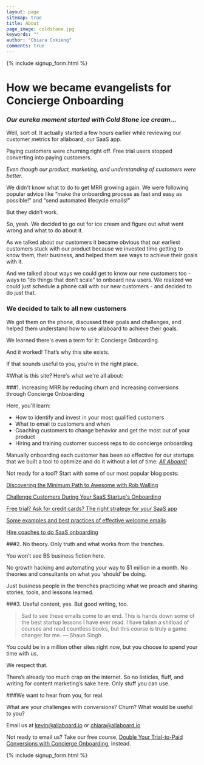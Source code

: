 ```yaml
---
layout: page
sitemap: true
title: About
page_image: coldstone.jpg
keywords: ""
author: "Chiara Cokieng"
comments: true
---
```



{% include signup_form.html %}

# How we became evangelists for Concierge Onboarding
### *Our eureka moment started with Cold Stone ice cream...*

Well, sort of. It actually started a few hours earlier while reviewing our customer metrics for allaboard, our SaaS app.

Paying customers were churning right off. Free trial users stopped converting into paying customers.

*Even though our product, marketing, and understanding of customers were better.*

We didn't know what to do to get MRR growing again. We were following popular advice like “make the onboarding process as fast and easy as possible!” and “send automated lifecycle emails!”

But they didn’t work.

So, yeah. We decided to go out for ice cream and figure out what went wrong and what to do about it.

As we talked about our customers it became obvious that our earliest customers stuck with our product because we invested time getting to know them, their business, and helped them see ways to achieve their goals with it.

And we talked about ways we could get to know our new customers too - ways to “do things that don’t scale” to onboard new users. We realized we could just schedule a phone call with our new customers - and decided to do just that.

### We decided to talk to all new customers

We got them on the phone, discussed their goals and challenges, and helped them understand how to use allaboard to achieve their goals.

We learned there's even a term for it: Concierge Onboarding.

And it worked! That’s why this site exists.

If that sounds useful to you, you’re in the right place.

#What is this site? Here's what we're all about:

###1. Increasing MRR by reducing churn and increasing conversions through Concierge Onboarding

Here, you'll learn:

+ How to identify and invest in your most qualified customers
+ What to email to customers and when
+ Coaching customers to change behavior and get the most out of your product
+ Hiring and training customer success reps to do concierge onboarding

Manually onboarding each customer has been so effective for our startups that we built a tool to optimize and do it without a lot of time: [*All Aboard!*](http://try.allaboard.io/)

Not ready for a tool? Start with some of our most popular blog posts:

[Discovering the Minimum Path to Awesome with Rob Walling](http://blog.allaboard.io/blog/robwalling/)

[Challenge Customers During Your SaaS Startup's Onboarding](http://blog.allaboard.io/blog/challenge-customers-during-your-saas-startups-onboarding/)

[Free trial? Ask for credit cards? The right strategy for your SaaS app](http://blog.allaboard.io/2015/02/08/free-trial-ask-for-credit-cards-the-right-strategy-for-your-saas-app/)

[Some examples and best practices of effective welcome emails](http://blog.allaboard.io/blog/onboarding_emails/)

[Hire coaches to do SaaS onboarding](http://blog.allaboard.io/blog/hire-coaches-to-do-saas-onboarding/)

###2. No theory. Only truth and what works from the trenches.

You won’t see BS business fiction here.

No growth hacking and automating your way to $1 million in a month. No theories and consultants on what you ‘should’ be doing.

Just business people in the trenches practicing what we preach and sharing stories, tools, and lessons learned.

###3. Useful content, yes. But good writing, too.

>Sad to see these emails come to an end. This is hands down some of the best startup lessons I have ever read. I have taken a shitload of courses and read countless books, but this course is truly a game changer for me. — Shaun Singh

You could be in a million other sites right now, but you choose to spend your time with us.

We respect that.

There’s already too much crap on the internet. So no listicles, fluff, and writing for content marketing’s sake here. Only stuff you can use.

###We want to hear from you, for real.

What are your challenges with conversions? Churn? What would be useful to you?

Email us at [kevin@allaboard.io](mailto:kevin@allaboard.io) or [chiara@allaboard.io](chiara@allaboard.io)

Not ready to email us? Take our free course, [Double Your Trial-to-Paid Conversions with Concierge Onboarding](http://try.allaboard.io/concierge.html), instead.


{% include signup_form.html %}
